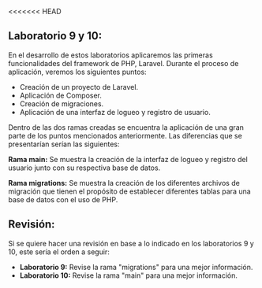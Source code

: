 <<<<<<< HEAD
## Laboratorio 9 y 10: 
En el desarrollo de estos laboratorios aplicaremos las primeras funcionalidades del framework de PHP, Laravel.
Durante el proceso de aplicación, veremos los siguientes puntos: 
- Creación de un proyecto de Laravel.
- Aplicación de Composer.
- Creación de migraciones.
- Aplicación de una interfaz de logueo y registro de usuario.

Dentro de las dos ramas creadas se encuentra la aplicación de una gran parte de los puntos mencionados anteriormente. 
Las diferencias que se presentarían serían las siguientes:

**Rama main:** Se muestra la creación de la interfaz de logueo y registro del usuario junto con su respectiva base de datos.

**Rama migrations:** Se muestra la creación de los diferentes archivos de migración que tienen el propósito
de establecer diferentes tablas para una base de datos con el uso de PHP.

## Revisión:
Si se quiere hacer una revisión en base a lo indicado en los laboratorios 9 y 10, este sería el orden a seguir:
- **Laboratorio 9:** Revise la rama "migrations" para una mejor información.
- **Laboratorio 10:** Revise la rama "main" para una mejor información.

